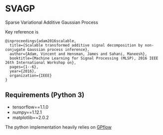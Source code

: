 # SVAGP

Sparse Variational Additive Gaussian Process

Key reference is
```
@inproceedings{adam2016scalable,
  title={Scalable transformed additive signal decomposition by non-conjugate Gaussian process inference},
  author={Adam, Vincent and Hensman, James and Sahani, Maneesh},
  booktitle={Machine Learning for Signal Processing (MLSP), 2016 IEEE 26th International Workshop on},
  pages={1--6},
  year={2016},
  organization={IEEE}
}
```

## Requirements (Python 3)
* tensorflow==1.1.0
* numpy==1.12.1
* matplotlib==2.0.2


The python implementation heavily relies on [GPflow](https://github.com/GPflow/GPflow)


